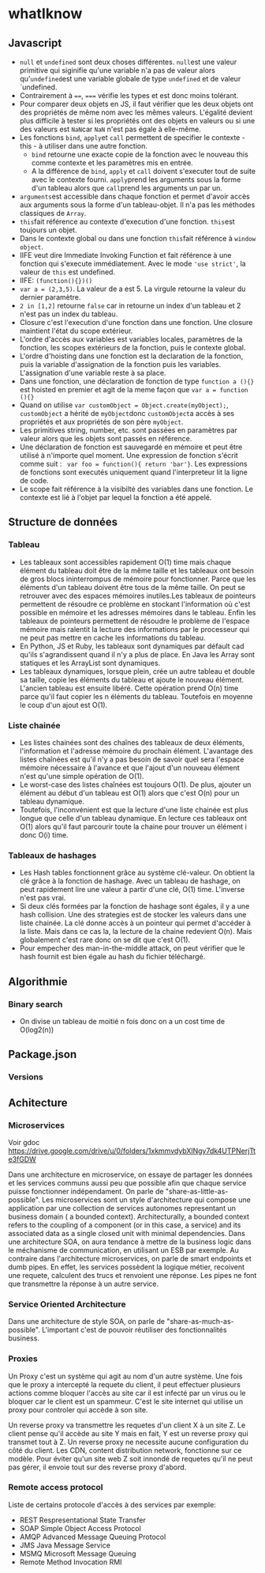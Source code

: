 # whatIknow

## Javascript

* `null` et `undefined` sont deux choses différentes. `null`est une valeur primitive qui siginifie qu'une variable n'a pas de valeur alors qu'`undefined`est une variable globale de type `undefined` et de valeur `undefined. 
* Contrairement à `==`, `===` vérifie les types et est donc moins tolérant.
* Pour comparer deux objets en JS, il faut vérifier que les deux objets ont des propriétés de même nom avec les mêmes valeurs. L'égalité devient plus difficile à tester si les propriétés ont des objets en valeurs ou si une des valeurs est `NaN`car `NaN` n'est pas égale à elle-même.
* Les fonctions `bind`, `apply`et `call` permettent de specifier le contexte - this - à utiliser dans une autre fonction.
  * `bind` retourne une exacte copie de la fonction avec le nouveau this comme contexte et les paramètres mis en entrée.
  * A la différence de `bind`, `apply` et `call` doivent s'executer tout de suite avec le contexte fourni. `apply`prend les arguments sous la forme d'un tableau alors que `call`prend les arguments un par un.
* `arguments`est accessible dans chaque fonction et permet d'avoir accès aux arguments sous la forme d'un tableau-objet. Il n'a pas les méthodes classiques de `Array`.
* `this`fait référence au contexte d'execution d'une fonction. `this`est toujours un objet.
 * Dans le contexte global ou dans une fonction `this`fait référence à `window object`. 
* IIFE veut dire Immediate Invoking Function et fait référence à une fonction qui s'execute immédiatement. Avec le mode `'use strict'`, la valeur de `this` est undefined. 
 * IIFE: `(function(){})()`
* `var a = (2,3,5)`. La valeur de a est 5. La virgule retourne la valeur du dernier paramètre.
* `2 in [1,2]` retourne `false` car in retourne un index d'un tableau et 2 n'est pas un index du tableau.
* Closure c'est l'execution d'une fonction dans une fonction. Une closure maintient l'état du scope extérieur.
* L'ordre d'accès aux variables est variables locales, paramètres de la fonction, les scopes extérieurs de la fonction, puis le contexte global.
* L'ordre d'hoisting dans une fonction est la declaration de la fonction, puis la variable d'assignation de la fonction puis les variables. L'assignation d'une variable reste à sa place.
* Dans une fonction, une déclaration de fonction de type `function a (){}` est hoisted en premier et agit de la meme façon que `var a = function (){}`
* Quand on utilise `var customObject = Object.create(myObject);`, `customObject` a hérité de `myObject`donc `customObject`a accès à ses propriétés et aux propriétés de son père `myObject`.
* Les primitives string, number, etc. sont passées en paramètres par valeur alors que les objets sont passés en référence.
* Une déclaration de fonction est sauvegardé en mémoire et peut être utilisé à n'importe quel moment. Une expression de fonction s'écrit comme suit : 
` var foo = function(){ return 'bar'}`. Les expressions de fonctions sont executés uniquement quand l'interpreteur lit la ligne de code.
* Le scope fait référence à la visibilté des variables dans une fonction. Le contexte est lié à l'objet par lequel la fonction a été appelé.

## Structure de données

### Tableau
* Les tableaux sont accessibles rapidement O(1) time mais chaque élément du tableau doit être de la même taille et les tableaux ont besoin de gros blocs ininterrompus de mémoire pour fonctionner. Parce que les éléments d'un tableau doivent être tous de la même taille. On peut se retrouver avec des espaces mémoires inutiles.Les tableaux de pointeurs permettent de résoudre ce problème en stockant l'information où c'est possible en mémoire et les adresses mémoires dans le tableau. Enfin les tableaux de pointeurs permettent de résoudre le problème de l'espace mémoire mais ralentit la lecture des informations par le processeur qui ne peut pas mettre en cache les informations du tableau.
* En Python, JS et Ruby, les tableaux sont dynamiques par défault cad qu'ils s'agrandissent quand il n'y a plus de place. En Java les Array sont statiques et les ArrayList sont dynamiques.
* Les tableaux dynamiques, lorsque plein, crée un autre tableau et double sa taille, copie les éléments du tableau et ajoute le nouveau élément. L'ancien tableau est ensuite libéré. Cette opération prend O(n) time parce qu'il faut copier les n éléments du tableau. Toutefois en moyenne le coup d'un ajout est O(1).

### Liste chainée
* Les listes chainées sont des chaînes des tableaux de deux éléments, l'information et l'adresse mémoire du prochain élément. L'avantage des listes chaînées est qu'il n'y a pas besoin de savoir quel sera l'espace mémoire nécessaire à l'avance et que l'ajout d'un nouveau élément n'est qu'une simple opération de O(1).
* Le worst-case des listes chaînées est toujours O(1). De plus, ajouter un élément au début d'un tableau est O(1) alors que c'est O(n) pour un tableau dynamique.
* Toutefois, l'inconvénient est que la lecture d'une liste chainée est plus longue que celle d'un tableau dynamique. En lecture ces tableaux ont O(1) alors qu'il faut parcourir toute la chaine pour trouver un élément i donc O(i) time.

### Tableaux de hashages
* Les Hash tables fonctionnent grâce au système clé-valeur. On obtient la clé grâce à la fonction de hashage. Avec un tableau de hashage, on peut rapidement lire une valeur à partir d'une clé, O(1) time. L'inverse n'est pas vrai.
* Si deux clés formées par la fonction de hashage sont égales, il y a une hash collision. Une des strategies est de stocker les valeurs dans une liste chainée. La clé donne accès à un pointeur qui permet d'accéder à la liste. Mais dans ce cas la, la lecture de la chaine redevient O(n). Mais globalement c'est rare donc on se dit que c'est O(1).
* Pour empecher des man-in-the-middle attack, on peut vérifier que le hash fournit est bien égale au hash du fichier téléchargé.

## Algorithmie
### Binary search 
* On divise un tableau de moitié n fois donc on a un cost time de O(log2(n)) 

## Package.json
### Versions 

## Achitecture
### Microservices
Voir gdoc https://drive.google.com/drive/u/0/folders/1xkmmvdybXlNgy7dk4UTPNerjTte3fGDW

Dans une architecture en microservice, on essaye de partager les données et les services communs aussi peu que possible afin que chaque service puisse fonctionner indépendament.
On parle de "share-as-little-as-possible".
Les microservices sont un style d'architecture qui compose une application par une collection de services autonomes representant un business domain ( a bounded context).
Architecturally, a bounded context refers to the coupling of a component (or in this case, a service) and its associated data as a single closed unit with minimal dependencies.
Dans une architecture SOA, on aura tendance à mettre de la business logic dans le méchanisme de communication, en utilisant un ESB par exemple. Au contraire dans l'architecture microservices, on parle de smart endpoints et dumb pipes. En effet, les services possèdent la logique métier, recoivent une requete, calculent des trucs et renvoient une réponse. Les pipes ne font que transmettre la réponse à un autre service.
### Service Oriented Architecture

Dans une architecture de style SOA, on parle de "share-as-much-as-possible". L'important c'est de pouvoir réutiliser des fonctionnalités business.

### Proxies 
Un Proxy c'est un système qui agit au nom d'un autre système.
Une fois que le proxy a intercepté la requete du client, il peut effectuer plusieurs actions comme bloquer l'accès au site car il est infecté par un virus ou le bloquer car le client est un spammeur. C'est le site internet qui utilise un proxy pour controler qui accède à son site.

Un reverse proxy va transmettre les requetes d'un client X à un site Z. Le client pense qu'il accède au site Y mais en fait, Y est un reverse proxy qui transmet tout à Z. Un reverse proxy ne necessite aucune configuration du côté du client.
Les CDN, content distribution network, fonctionne sur ce modèle. Pour éviter qu'un site web Z soit innondé de requetes qu'il ne peut pas gérer, il envoie tout sur des reverse proxy d'abord.
### Remote access protocol
Liste de certains protocole d'accès à des services par exemple: 
* REST Respresentational State Transfer
* SOAP Simple Object Access Protocol
* AMQP Advanced Message Queuing Protocol
* JMS Java Message Service
* MSMQ Microsoft Message Queuing
* Remote Method Invocation RMI
